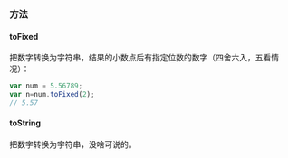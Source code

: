 
### 方法

#### toFixed

把数字转换为字符串，结果的小数点后有指定位数的数字（四舍六入，五看情况）：

```js
var num = 5.56789;  
var n=num.toFixed(2);
// 5.57
```

#### toString

把数字转换为字符串，没啥可说的。